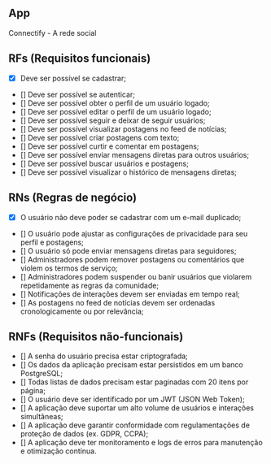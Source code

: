 ## App

Connectify - A rede social

## RFs (Requisitos funcionais)

- [x] Deve ser possível se cadastrar;
- [] Deve ser possível se autenticar;
- [] Deve ser possível obter o perfil de um usuário logado;
- [] Deve ser possível editar o perfil de um usuário logado;
- [] Deve ser possível seguir e deixar de seguir usuários;
- [] Deve ser possível visualizar postagens no feed de notícias;
- [] Deve ser possível criar postagens com texto;
- [] Deve ser possível curtir e comentar em postagens;
- [] Deve ser possível enviar mensagens diretas para outros usuários;
- [] Deve ser possível buscar usuários e postagens;
- [] Deve ser possível visualizar o histórico de mensagens diretas;

## RNs (Regras de negócio)

- [x] O usuário não deve poder se cadastrar com um e-mail duplicado;
- [] O usuário pode ajustar as configurações de privacidade para seu perfil e postagens;
- [] O usuário só pode enviar mensagens diretas para seguidores;
- [] Administradores podem remover postagens ou comentários que violem os termos de serviço;
- [] Administradores podem suspender ou banir usuários que violarem repetidamente as regras da comunidade;
- [] Notificações de interações devem ser enviadas em tempo real;
- [] As postagens no feed de notícias devem ser ordenadas cronologicamente ou por relevância;

## RNFs (Requisitos não-funcionais)

- [] A senha do usuário precisa estar criptografada;
- [] Os dados da aplicação precisam estar persistidos em um banco PostgreSQL;
- [] Todas listas de dados precisam estar paginadas com 20 itens por página;
- [] O usuário deve ser identificado por um JWT (JSON Web Token);
- [] A aplicação deve suportar um alto volume de usuários e interações simultâneas;
- [] A aplicação deve garantir conformidade com regulamentações de proteção de dados (ex. GDPR, CCPA);
- [] A aplicação deve ter monitoramento e logs de erros para manutenção e otimização contínua.
